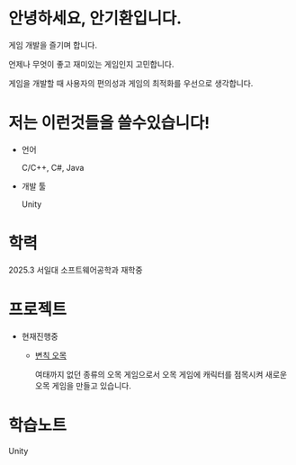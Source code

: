 # 안녕하세요, 안기환입니다.
게임 개발을 즐기며 합니다.

언제나 무엇이 좋고 재미있는 게임인지 고민합니다.

게임을 개발할 때 사용자의 편의성과 게임의 최적화를 우선으로 생각합니다.
# 저는 이런것들을 쓸수있습니다!
* 언어

  C/C++, C#, Java
* 개발 툴

  Unity
# 학력
2025.3 서일대 소프트웨어공학과 재학중
# 프로젝트
* 현재진행중
  * [변칙 오목](https://github.com/JIN-YOO-YU/Omok "변칙 오목" )

    여태까지 없던 종류의 오목 게임으로서 오목 게임에 캐릭터를 점목시켜 새로운 오목 게임을 만들고 있습니다.
# 학습노트
Unity
